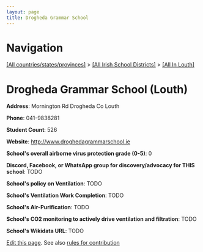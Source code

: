 ```yaml
---
layout: page
title: Drogheda Grammar School
---
```

# Navigation

[[All countries/states/provinces]](../../..) > [[All Irish School Districts]](../..) > [[All In Louth]](..)

# Drogheda Grammar School (Louth)

**Address**: Mornington Rd Drogheda Co Louth

**Phone**: 041-9838281

**Student Count**: 526

**Website**: <http://www.droghedagrammarschool.ie>

**School's overall airborne virus protection grade (0-5)**: 0

**Discord, Facebook, or WhatsApp group for discovery/advocacy for THIS school**: TODO

**School's policy on Ventilation**: TODO

**School's Ventilation Work Completion**: TODO

**School's Air-Purification**: TODO

**School's CO2 monitoring to actively drive ventilation and filtration**: TODO

**School's Wikidata URL**: TODO


[Edit this page](https://github.com/ventilate-schools/Ireland/edit/main/./Louth/Drogheda_Grammar_School.md). See also [rules for contribution](../../../contribution-rules/)